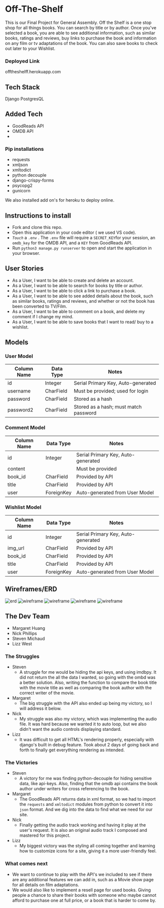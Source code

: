 # Off-The-Shelf
This is our Final Project for General Assembly. Off the Shelf is a one stop shop for all things books. You can search by title or by author. Once you've selected a book, you are able to see additional information, such as similar books, ratings and reviews, buy links to purchase the book and information on any film or tv adaptations of the book. You can also save books to check out later to your Wishlist.

### Deployed Link
offtheshelff.herokuapp.com

## Tech Stack
Django
PostgresQL

## Added Tech
- GoodReads API
- OMDB API
- 

### Pip installations
- requests
- xmljson
- xmltodict
- python decouple
- django-crispy-forms
- psycopg2
- gunicorn

We also installed add on's for heroku to deploy online.


## Instructions to install

- Fork and clone this repo. 
- Open this application in your code editor ( we used VS code).
- *```Touch```* a ```.env``` . The ```.env``` file will require a ```SECRET_KEY```for your session, an ```omdb_key``` for the OMDB API,  and a ```KEY``` from GoodReads API.
- Run ```python3 manage.py runserver```  to open and start the application in your browser.
## User Stories

- As a User, I want to be able to create and delete an account.
- As a User, I want to be able to search for books by title or author.
- As a User, I want to be able to click a link to purchase a book.
- As a User, I want to be able to see added details about the book, such as similar books, ratings and reviews, and whether or not the book has been converted to TV/Film.
- As a User, I want to be able to comment on a book, and delete my comment if I change my mind.
- As a User, I want to be able to save books that I want to read/ buy to a wishlist.

## Models

### User Model

| Column Name | Data Type | Notes |
| --------------- | ------------- | ------------------------------ |
| id | Integer | Serial Primary Key, Auto-generated |
| username | CharField | Must be provided; used for login |
| password | CharField | Stored as a hash |
| password2 | CharField | Stored as a hash; must match password |


### Comment Model
| Column Name | Data Type | Notes |
| --------------- | ------------- | ------------------------------ |
| id | Integer | Serial Primary Key, Auto-generated |
| content |  | Must be provided |
| book_id | CharField | Provided by API|
| title | CharField | Provided by API |
| user | ForeignKey | Auto-generated from User Model|

### Wishlist Model
| Column Name | Data Type | Notes |
| --------------- | ------------- | ------------------------------ |
| id | Integer | Serial Primary Key, Auto-generated |
| img_url | CharField | Provided by API|
| book_id | CharField | Provided by API|
| title | CharField | Provided by API |
| user | ForeignKey | Auto-generated from User Model|



## Wireframes/ERD
![erd](main_app/static/assets/erd.png)
![wireframe](main_app/static/assets/wireframe1.png)
![wireframe](main_app/static/assets/wireframe2.png)
![wireframe](main_app/static/assets/wireframe3.png)
![wireframe](main_app/static/assets/wireframe4.png)

## The Dev Team

- Margaret Huang 
- Nick Phillips
- Steven Michaud
- Lizz West


### The Struggles 

- Steven
    - A struggle for me would be hiding the api keys, and using imdbpy. It did not return the all the data I wanted, so going with the ombd was a better solution. Also, writing the function to compare the book title with the movie title as well as comparing the book author with the correct writer of the movie.
- Margaret
    - The big struggle with the API also ended up being my victory, so I will address it below.
- Nick
    - My struggle was also my victory, which was implementing the audio file. It was hard because we wanted it to auto loop, but we also didn't want the audio controls displaying standard.
- Lizz
    - It was difficult to get all HTML's rendering properly, especially with django's built in debug feature. Took about 2 days of going back and forth to finally get everything rendering as intended.



### The Victories

- Steven 
    - A victory for me was finding python-decouple for hiding sensitive data, like api-keys. Also, finding that the omdb api contains the book author under writers for cross referencing to the book.
- Margaret
    - The GoodReads API returns data in xml format, so  we had to import the ```requests``` and ```xmltodict``` modules from python to convert it into ```json``` format. And we dig into the data to find what we need for our site.
- Nick
    - Finally getting the audio track working and having it play at the user's request. It is also an original audio track I composed and mastered for this project.
- Lizz
    - My biggest victory was the styling all coming together and learning how to customize icons for a site, giving it a more user-friendly feel.

### What comes next

- We want to continue to play with the API's we included to see if there are any additional features we can add in, such as a Movie show page for all details on film adaptations.
- We would also like to implement a resell page for used books. Giving people a chance to share their books with someone who maybe cannot afford to purchase one at full price, or a book that is harder to come by.